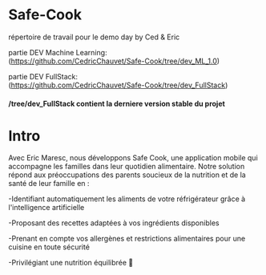 
# Safe-Cook
répertoire de travail pour le demo day by Ced & Eric


partie DEV Machine Learning:  
(https://github.com/CedricChauvet/Safe-Cook/tree/dev_ML_1.0)


partie DEV FullStack:    
(https://github.com/CedricChauvet/Safe-Cook/tree/dev_FullStack)

#### /tree/dev_FullStack contient la derniere version stable du projet


# Intro  
Avec Eric Maresc, nous développons Safe Cook, une application mobile qui accompagne les familles dans leur quotidien alimentaire. Notre solution répond aux préoccupations des parents soucieux de la nutrition et de la santé de leur famille en :

-Identifiant automatiquement les aliments de votre réfrigérateur grâce à l'intelligence artificielle

-Proposant des recettes adaptées à vos ingrédients disponibles

-Prenant en compte vos allergènes et restrictions alimentaires pour une cuisine en toute sécurité

-Privilégiant une nutrition équilibrée 🍎 






